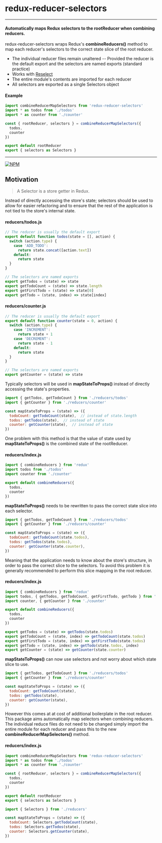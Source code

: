 # redux-reducer-selectors
---
#### Automatically maps Redux selectors to the rootReducer when combining reducers.
redux-reducer-selectors wraps Redux's **combineReducers()** method to map each reducer's selectors to the correct state slice of the root reducer.

- The individual reducer files remain unaltered
-- Provided the reducer is the default export and the selectors are named exports (standard practice)
- Works with [Reselect](https://github.com/reactjs/reselect.git)
- The entire module's contents are imported for each reducer
- All selectors are exported as a single Selectors object

#### Example
```javascript
import combineReducerMapSelectors from 'redux-reducer-selectors'
import * as todos from './todos'
import * as counter from './counter'

const { rootReducer, selectors } = combineReducerMapSelectors({
  todos,
  counter
})

export default rootReducer
export { selectors as Selectors }
```
---
[![NPM](https://nodei.co/npm/redux-reducer-selectors.png)](https://npmjs.org/package/redux-reducer-selectors)

## Motivation
> A Selector is a store getter in Redux.

Instead of directly accessing the store's state; selectors should be used to allow for easier refactoring and to ensure that the rest of the application is not tied to the store's internal state.

#### reducers/todos.js
```javascript
// The reducer is usually the default export
export default function todos(state = [], action) {
  switch (action.type) {
    case 'ADD_TODO':
      return state.concat([action.text])
    default:
      return state
  }
}

// The selectors are named exports
export getTodos = (state) => state
export getTodoCount = (state) => state.length
export getFirstTodo = (state) => state[0]
export getTodo = (state, index) => state[index]
```
#### reducers/counter.js
```javascript
// The reducer is usually the default export
export default function counter(state = 0, action) {
  switch (action.type) {
    case 'INCREMENT':
      return state + 1
    case 'DECREMENT':
      return state - 1
    default:
      return state
  }
}

// The selectors are named exports
export getCounter = (state) => state
```
Typically selectors will be used in **mapStateToProps()** instead of directly accessing the state's properties.

```javascript
import { getTodos, getTodoCount } from './reducers/todos'
import { getCounter } from './reducers/counter'

const mapStateToProps = (state) => ({
  todoCount: getTodoCount(state),  // instead of state.length
  todos: getTodos(state),  // instead of state
  counter: getCounter(state),  // instead of state
})
```
One problem with this method is that the value of state used by **mapStateToProps()** is the combined state of the rootReducer.

#### reducers/index.js
```javascript
import { combineReducers } from 'redux'
import todos from './todos'
import counter from './counter'

export default combineReducers({
  todos,
  counter
})
```
**mapStateToProps()** needs to be rewritten to pass the correct state slice into each selector.
```javascript
import { getTodos, getTodoCount } from './reducers/todos'
import { getCounter } from './reducers/counter'

const mapStateToProps = (state) => ({
  todoCount: getTodoCount(state.todos),
  todos: getTodos(state.todos),
  counter: getCounter(state.counter),
})
```
Meaning that the application needs to know about the store's structure, in order to pass the correct slice to the selectors. To avoid this problem it is generally recommended to perform this slice mapping in the root reducer.

#### reducers/index.js
```javascript
import { combineReducers } from 'redux'
import todos, { getTodos, getTodoCount, getFirstTodo, getTodo } from './todos'
import counter, { getCounter } from './counter'

export default combineReducers({
  todos,
  counter
})

export getTodos = (state) => getTodos(state.todos)
export getTodoCount = (state, index) => getTodoCount(state.todos)
export getFirstTodo = (state, index) => getFirstTodo(state.todos)
export getTodo = (state, index) => getTodo(state.todos, index)
export getCounter = (state) => getCounter(state.counter)
```
**mapStateToProps()** can now use selectors and not worry about which state slice to use.
```javascript
import { getTodos, getTodoCount } from './reducers/todos'
import { getCounter } from './reducers/counter'

const mapStateToProps = (state) => ({
  todoCount: getTodoCount(state),
  todos: getTodos(state),
  counter: getCounter(state),
})
```
However this comes at at cost of additional boilerplate in the root reducer. This package aims automatically map selectors when combining reducers. The individual reduce files do not need to be changed simply import the entire module for each reducer and pass this to the new **combineReducerMapSelectors()** method.

#### reducers/index.js
```javascript
import combineReducerMapSelectors from 'redux-reducer-selectors'
import * as todos from './todos'
import * as counter from './counter'

const { rootReducer, selectors } = combineReducerMapSelectors({
  todos,
  counter
})

export default rootReducer
export { selectors as Selectors }
```

```javascript
import { Selectors } from './reducers'

const mapStateToProps = (state) => ({
  todoCount: Selectors.getTodoCount(state),
  todos: Selectors.getTodos(state),
  counter: Selectors.getCounter(state),
})
```
